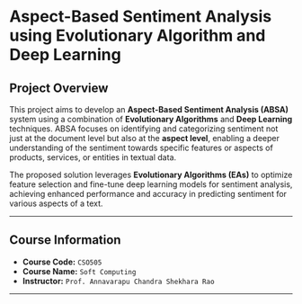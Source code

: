 # **Aspect-Based Sentiment Analysis using Evolutionary Algorithm and Deep Learning**

## **Project Overview**

This project aims to develop an **Aspect-Based Sentiment Analysis (ABSA)** system using a combination of **Evolutionary Algorithms** and **Deep Learning** techniques. ABSA focuses on identifying and categorizing sentiment not just at the document level but also at the **aspect level**, enabling a deeper understanding of the sentiment towards specific features or aspects of products, services, or entities in textual data.

The proposed solution leverages **Evolutionary Algorithms (EAs)** to optimize feature selection and fine-tune deep learning models for sentiment analysis, achieving enhanced performance and accuracy in predicting sentiment for various aspects of a text.

---

## **Course Information**

- **Course Code:** `CSO505`
- **Course Name:** `Soft Computing`
- **Instructor:** `Prof. Annavarapu Chandra Shekhara Rao`

---
